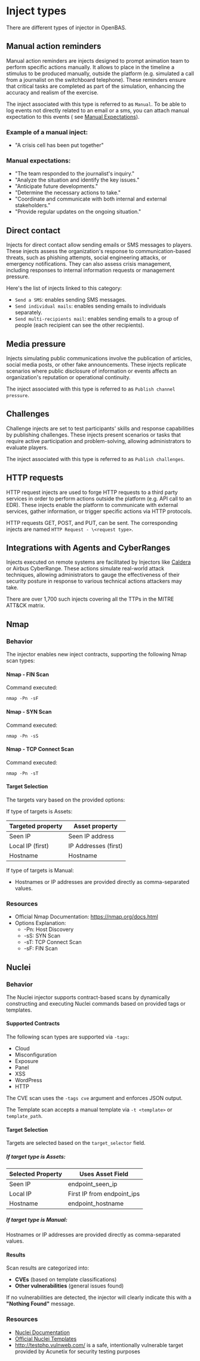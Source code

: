 # Inject types

There are different types of injector in OpenBAS.

<a id="manual-section"></a>

## Manual action reminders

Manual action reminders are injects designed to prompt animation team to perform specific actions manually. It allows to
place in the timeline a stimulus to be produced manually, outside the platform (e.g. simulated a call from a journalist
on the switchboard telephone). These reminders ensure that critical tasks are completed as part of the simulation,
enhancing the accuracy and realism of the exercise.

The inject associated with this type is referred to as `Manual`. To be able to log events not directly related to an
email or a sms, you can attach manual expectation to this events (
see [Manual Expectations](https://docs.openbas.io/latest/usage/expectations/?h=manual#manual-expectations)).

### Example of a manual inject:

- "A crisis cell has been put together"

### Manual expectations:

- "The team responded to the journalist's inquiry."
- "Analyze the situation and identify the key issues."
- "Anticipate future developments."
- "Determine the necessary actions to take."
- "Coordinate and communicate with both internal and external stakeholders."
- "Provide regular updates on the ongoing situation."

## Direct contact

Injects for direct contact allow sending emails or SMS messages to players. These injects assess the organization's
response to communication-based threats, such as phishing attempts, social engineering attacks, or emergency
notifications. They can also assess crisis management, including responses to internal information requests or
management pressure.

Here's the list of injects linked to this category:

- `Send a SMS`: enables sending SMS messages.
- `Send individual mails`: enables sending emails to individuals separately.
- `Send multi-recipients mail`: enables sending emails to a group of people (each recipient can see the other
  recipients).

<a id="media-pressure-section"></a>

## Media pressure

Injects simulating public communications involve the publication of articles, social media posts, or other fake
announcements. These injects replicate scenarios where public disclosure of information or events affects an
organization's reputation or operational continuity.

The inject associated with this type is referred to as `Publish channel pressure`.

<a id="challenge-section"></a>

## Challenges

Challenge injects are set to test participants' skills and response capabilities by publishing challenges. These injects
present scenarios or tasks that require active participation and problem-solving, allowing administrators to evaluate
players.

The inject associated with this type is referred to as `Publish challenges`.

<a id="http-section"></a>

## HTTP requests

HTTP request injects are used to forge HTTP requests to a third party services in order to perform actions outside the
platform (e.g. API call to an EDR). These injects enable the platform to communicate with external services, gather
information, or trigger specific actions via HTTP protocols.

HTTP requests GET, POST, and PUT, can be sent. The corresponding injects are named `HTTP Request - \<request type>`.

<a id="integration-section"></a>

## Integrations with Agents and CyberRanges

Injects executed on remote systems are facilitated by Injectors like [Caldera](inject-caldera.md) or Airbus CyberRange.
These actions simulate real-world attack techniques, allowing administrators to gauge the effectiveness of their
security posture in response to various technical actions attackers may take.

There are over 1,700 such injects covering all the TTPs in the MITRE ATT&CK matrix.

## Nmap

### Behavior

The injector enables new inject contracts, supporting the following Nmap scan types:

#### Nmap - FIN Scan

Command executed:

```shell
nmap -Pn -sF
```

#### Nmap - SYN Scan

Command executed:

```shell
nmap -Pn -sS
```

#### Nmap - TCP Connect Scan

Command executed:

```shell
nmap -Pn -sT
```

#### Target Selection

The targets vary based on the provided options:

If type of targets is Assets:

| Targeted property | Asset property       | 
|-------------------|----------------------|
| Seen IP           | Seen IP address      |
| Local IP (first)  | IP Addresses (first) |
| Hostname          | Hostname             |

If type of targets is Manual:

- Hostnames or IP addresses are provided directly as comma-separated values.

### Resources

- Official Nmap Documentation: https://nmap.org/docs.html
- Options Explanation:
  - -Pn: Host Discovery
  - -sS: SYN Scan
  - -sT: TCP Connect Scan
  - -sF: FIN Scan

## Nuclei

### Behavior

The Nuclei injector supports contract-based scans by dynamically constructing and executing Nuclei commands based on provided tags or templates.

#### Supported Contracts

The following scan types are supported via `-tags`:

- Cloud
- Misconfiguration
- Exposure
- Panel
- XSS
- WordPress
- HTTP

The CVE scan uses the `-tags cve` argument and enforces JSON output.

The Template scan accepts a manual template via `-t <template>` or `template_path`.

#### Target Selection

Targets are selected based on the `target_selector` field.

##### If target type is **Assets**:

| Selected Property | Uses Asset Field         |
|-------------------|-------------------------|
| Seen IP           | endpoint_seen_ip         |
| Local IP          | First IP from endpoint_ips |
| Hostname          | endpoint_hostname       |

##### If target type is **Manual**:

Hostnames or IP addresses are provided directly as comma-separated values.

#### Results

Scan results are categorized into:

- **CVEs** (based on template classifications)
- **Other vulnerabilities** (general issues found)

If no vulnerabilities are detected, the injector will clearly indicate this with a **"Nothing Found"** message.

### Resources

* [Nuclei Documentation](https://github.com/projectdiscovery/nuclei)
* [Official Nuclei Templates](https://github.com/projectdiscovery/nuclei-templates)
* http://testphp.vulnweb.com/ is a safe, intentionally vulnerable target provided by Acunetix for security testing purposes
